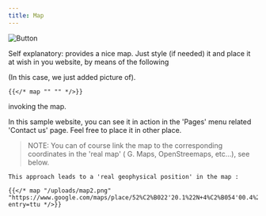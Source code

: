 ```yaml
---
title: Map
---
```


![Button](/uploads/map2.png "Map")

Self explanatory: provides a nice  map.
Just style (if needed) it and place it at wish in you website, by means of the following 

(In this case, we just added picture of).

```
{{</* map "" "" */>}}
```

invoking the map. 

In this sample website, you can see it in action in the 'Pages' menu related 'Contact us' page. Feel free to place it in other place.

> NOTE: You can of course link the map to the corresponding coordinates in the 'real map' ( G. Maps, OpenStreemaps, etc...), see below.

```
This approach leads to a 'real geophysical position' in the map :

{{</* map "/uploads/map2.png"
"https://www.google.com/maps/place/52%C2%B022'20.1%22N+4%C2%B054'00.4%22E/@52.372253,4.8991072,18z/data=!3m1!4b1!4m4!3m3!8m2!3d52.372253!4d4.9001?entry=ttu */>}}
```

